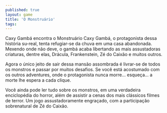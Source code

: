 ```yaml
---
published: true
layout: game
title: 'O Monstruário'
tags: 
---
```

Caxy Gamb&aacute; encontra o Monstru&aacute;rio Caxy Gamb&aacute;, o protagonista dessa hist&oacute;ria su-real, tenta refugiar-se da chuva em uma casa abandonada. Mexendo onde n&atilde;o deve, o gamb&aacute; acaba libertando as mais assustadoras criaturas, dentre elas, Dr&aacute;cula, Frankenstein, Z&eacute; do Caix&atilde;o e muitos outros.




Agora o &uacute;nico jeito de sair dessa mans&atilde;o assombrada &eacute; livrar-se de todos os monstros e passar por muitos desafios. Se voc&ecirc; est&aacute; acostumado com os outros adventures, onde o protagonista nunca morre... esque&ccedil;a... a morte lhe espera a cada clique. 




Voc&ecirc; ainda pode ler tudo sobre os monstros, em uma verdadeira enciclop&eacute;dia do horror, al&eacute;m de assistir a cenas dos mais cl&aacute;ssicos filmes de terror. Um jogo assustadoramente engra&ccedil;ado, com a participa&ccedil;&atilde;o sobrenatural de Z&eacute; do Caix&atilde;o.


